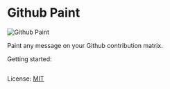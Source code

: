 # Github Paint

![Github Paint](http://i.imgur.com/hrZBolT.png)

Paint any message on your Github contribution matrix.

Getting started:

```bash

```

License: [MIT](http://codehate.com/MITLicense)
